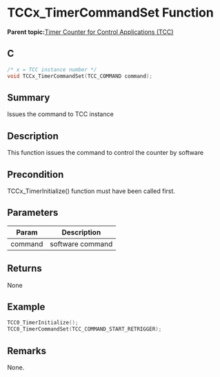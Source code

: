 # TCCx\_TimerCommandSet Function

**Parent topic:**[Timer Counter for Control Applications \(TCC\)](GUID-CCA150A8-2C66-40B2-9C35-D7F3473720AE.md)

## C

```c
/* x = TCC instance number */
void TCCx_TimerCommandSet(TCC_COMMAND command);
```

## Summary

Issues the command to TCC instance

## Description

This function issues the command to control the counter by software

## Precondition

TCCx\_TimerInitialize\(\) function must have been called first.

## Parameters

|Param|Description|
|-----|-----------|
|command|software command|

## Returns

None

## Example

```c
TCC0_TimerInitialize();
TCC0_TimerCommandSet(TCC_COMMAND_START_RETRIGGER);
```

## Remarks

None.

